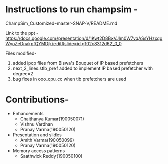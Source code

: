 # Instructions to run champsim -
ChampSim_Customized-master-SNAP-V/README.md

Link to the ppt - https://docs.google.com/presentation/d/1Kwt2D8BxVJlm0W7vqASsYHzxgoWyoZeDnakpfQYMDjk/edit#slide=id.g102c8312d62_0_0

Files modified-
1) added ipcp files from Biswa's Bouquet of IP based prefetchers
2) next_2_lines.stlb_pref added to implement IP based prefetcher with degree=2
3) bug fixes in ooo_cpu.cc when tlb prefetchers are used

# Contributions-  
-  Enhancements
   -   Chaithanya Kumar(190050071)
   -   Vishnu Vardhan
   -   Pranay Varma(190050120)
-  Presentation and slides
   -  Amith Varma(190050099)
   -  Pranay Varma(190050120)
-  Memory access patterns
   -  Saathwick Reddy(190050100)

